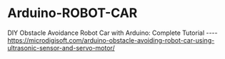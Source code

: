 # Arduino-ROBOT-CAR

DIY Obstacle Avoidance Robot Car with Arduino: Complete Tutorial ----https://microdigisoft.com/arduino-obstacle-avoiding-robot-car-using-ultrasonic-sensor-and-servo-motor/
